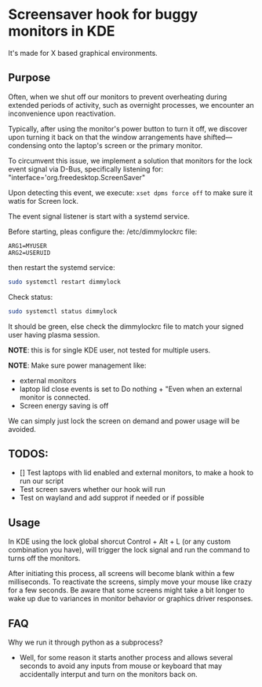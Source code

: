 # Screensaver hook for buggy monitors in KDE

It's made for X based graphical environments.

## Purpose


Often, when we shut off our monitors to prevent overheating during extended periods of activity, such as overnight processes, we encounter an inconvenience upon reactivation.

Typically, after using the monitor's power button to turn it off, we discover upon turning it back on that the window arrangements have shifted—condensing onto the laptop's screen or the primary monitor.

To circumvent this issue, we implement a solution that monitors for the lock event signal via D-Bus, specifically listening for:
"interface='org.freedesktop.ScreenSaver"

Upon detecting this event, we execute: ```xset dpms force off``` to make sure it watis for Screen lock.

The event signal listener is start with a systemd service.

Before starting, pleas configure the:
/etc/dimmylockrc file:
```
ARG1=MYUSER
ARG2=USERUID
```

then restart the systemd service:

```bash
sudo systemctl restart dimmylock
```

Check status:

```bash
sudo systemctl status dimmylock
```

It should be green, else check the dimmylockrc file to match your signed user having plasma session.

**NOTE**: this is for single KDE user, not tested for multiple users.

**NOTE**: Make sure power management like:
- external monitors
- laptop lid close events is set to Do nothing + "Even when an external monitor is connected.
- Screen energy saving is off

We can simply just lock the screen on demand and power usage will be avoided.

## TODOS:

- [] Test laptops with lid enabled and external monitors, to make a hook to run our script
- Test screen savers whether our hook will run
- Test on wayland and add supprot if needed or if possible


## Usage

In KDE using the lock global shorcut Control + Alt + L (or any custom combination you have), will trigger the lock signal and run the command to turns off the monitors.

After initiating this process, all screens will become blank within a few milliseconds. To reactivate the screens, simply move your mouse like crazy for a few seconds.
Be aware that some screens might take a bit longer to wake up due to variances in monitor behavior or graphics driver responses.

## FAQ

Why we run it through python as a subprocess?
- Well, for some reason it starts another process and allows several seconds to avoid any inputs from mouse or keyboard that may accidentally interput and turn on the monitors back on.
